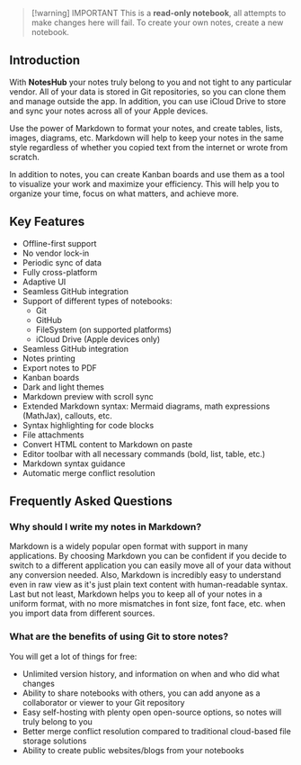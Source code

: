 > [!warning] IMPORTANT
> This is a **read-only notebook**, all attempts to make changes here will fail. To create your own notes, create a new notebook. 

## Introduction

With **NotesHub** your notes truly belong to you and not tight to any particular vendor. All of your data is stored in Git repositories, so you can clone them and manage outside the app.
In addition, you can use iCloud Drive to store and sync your notes across all of your Apple devices.

Use the power of Markdown to format your notes, and create tables, lists, images, diagrams, etc. Markdown will help to keep your notes in the same style regardless of whether you copied text from the internet or wrote from scratch.

In addition to notes, you can create Kanban boards and use them as a tool to visualize your work and maximize your efficiency. This will help you to organize your time, focus on what matters, and achieve more.

## Key Features

- Offline-first support
- No vendor lock-in
- Periodic sync of data
- Fully cross-platform
- Adaptive UI
- Seamless GitHub integration
- Support of different types of notebooks:
  - Git
  - GitHub
  - FileSystem (on supported platforms)
  - iCloud Drive (Apple devices only)
- Seamless GitHub integration  
- Notes printing  
- Export notes to PDF  
- Kanban boards  
- Dark and light themes  
- Markdown preview with scroll sync  
- Extended Markdown syntax: Mermaid diagrams, math expressions (MathJax), callouts, etc.  
- Syntax highlighting for code blocks  
- File attachments  
- Convert HTML content to Markdown on paste  
- Editor toolbar with all necessary commands (bold, list, table, etc.)  
- Markdown syntax guidance  
- Automatic merge conflict resolution

## Frequently Asked Questions  

### Why should I write my notes in Markdown?  
Markdown is a widely popular open format with support in many applications. By choosing Markdown you can be confident if you decide to switch to a different application you can easily move all of your data without any conversion needed. Also, Markdown is incredibly easy to understand even in raw view as it's just plain text content with human-readable syntax. Last but not least, Markdown helps you to keep all of your notes in a uniform format, with no more mismatches in font size, font face, etc. when you import data from different sources.

### What are the benefits of using Git to store notes?  
You will get a lot of things for free:  
- Unlimited version history, and information on when and who did what changes  
- Ability to share notebooks with others, you can add anyone as a collaborator or viewer to your Git repository  
- Easy self-hosting with plenty open open-source options, so notes will truly belong to you  
- Better merge conflict resolution compared to traditional cloud-based file storage solutions  
- Ability to create public websites/blogs from your notebooks